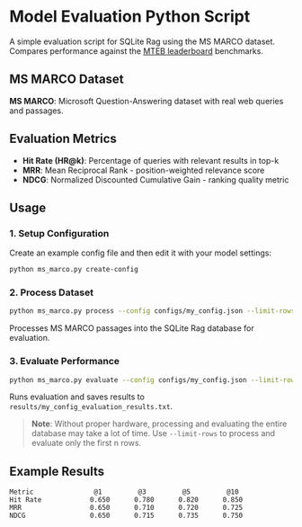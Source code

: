 # Model Evaluation Python Script

A simple evaluation script for SQLite Rag using the MS MARCO dataset. Compares performance against the [MTEB leaderboard](https://huggingface.co/spaces/mteb/leaderboard) benchmarks.

## MS MARCO Dataset

**MS MARCO**: Microsoft Question-Answering dataset with real web queries and passages.

## Evaluation Metrics

- **Hit Rate (HR@k)**: Percentage of queries with relevant results in top-k
- **MRR**: Mean Reciprocal Rank - position-weighted relevance score
- **NDCG**: Normalized Discounted Cumulative Gain - ranking quality metric

## Usage

### 1. Setup Configuration

Create an example config file and then edit it with your model settings:

```bash
python ms_marco.py create-config
```

### 2. Process Dataset

```bash
python ms_marco.py process --config configs/my_config.json --limit-rows 100
```

Processes MS MARCO passages into the SQLite Rag database for evaluation.

### 3. Evaluate Performance

```bash
python ms_marco.py evaluate --config configs/my_config.json --limit-rows 100
```

Runs evaluation and saves results to `results/my_config_evaluation_results.txt`.

> **Note**: Without proper hardware, processing and evaluating the entire database may take a lot of time.
> Use `--limit-rows` to process and evaluate only the first n rows.

## Example Results

```
Metric               @1         @3         @5         @10
Hit Rate            0.650      0.780      0.820      0.850
MRR                 0.650      0.710      0.720      0.725
NDCG                0.650      0.715      0.735      0.750
```
